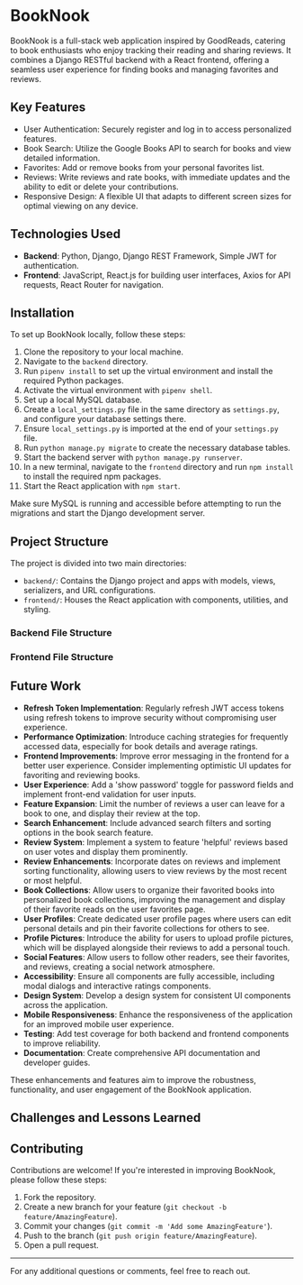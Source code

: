 # BookNook

BookNook is a full-stack web application inspired by GoodReads, catering to book enthusiasts who enjoy tracking their reading and sharing reviews. It combines a Django RESTful backend with a React frontend, offering a seamless user experience for finding books and managing favorites and reviews.

## Key Features

-   User Authentication: Securely register and log in to access personalized features.
-   Book Search: Utilize the Google Books API to search for books and view detailed information.
-   Favorites: Add or remove books from your personal favorites list.
-   Reviews: Write reviews and rate books, with immediate updates and the ability to edit or delete your contributions.
-   Responsive Design: A flexible UI that adapts to different screen sizes for optimal viewing on any device.

## Technologies Used

-   **Backend**: Python, Django, Django REST Framework, Simple JWT for authentication.
-   **Frontend**: JavaScript, React.js for building user interfaces, Axios for API requests, React Router for navigation.

## Installation

To set up BookNook locally, follow these steps:

1. Clone the repository to your local machine.
2. Navigate to the `backend` directory.
3. Run `pipenv install` to set up the virtual environment and install the required Python packages.
4. Activate the virtual environment with `pipenv shell`.
5. Set up a local MySQL database.
6. Create a `local_settings.py` file in the same directory as `settings.py`, and configure your database settings there.
7. Ensure `local_settings.py` is imported at the end of your `settings.py` file.
8. Run `python manage.py migrate` to create the necessary database tables.
9. Start the backend server with `python manage.py runserver`.
10. In a new terminal, navigate to the `frontend` directory and run `npm install` to install the required npm packages.
11. Start the React application with `npm start`.

Make sure MySQL is running and accessible before attempting to run the migrations and start the Django development server.

## Project Structure

The project is divided into two main directories:

-   `backend/`: Contains the Django project and apps with models, views, serializers, and URL configurations.
-   `frontend/`: Houses the React application with components, utilities, and styling.

### Backend File Structure

### Frontend File Structure

## Future Work

<!-- -   **Security Enhancements**: Implement HttpOnly cookies for secure JWT storage, CSRF protection, and rate limiting for the API endpoints. -->

-   **Refresh Token Implementation**: Regularly refresh JWT access tokens using refresh tokens to improve security without compromising user experience.
-   **Performance Optimization**: Introduce caching strategies for frequently accessed data, especially for book details and average ratings.
-   **Frontend Improvements**: Improve error messaging in the frontend for a better user experience. Consider implementing optimistic UI updates for favoriting and reviewing books.
-   **User Experience**: Add a 'show password' toggle for password fields and implement front-end validation for user inputs.
-   **Feature Expansion**: Limit the number of reviews a user can leave for a book to one, and display their review at the top.
-   **Search Enhancement**: Include advanced search filters and sorting options in the book search feature.
-   **Review System**: Implement a system to feature 'helpful' reviews based on user votes and display them prominently.
-   **Review Enhancements**: Incorporate dates on reviews and implement sorting functionality, allowing users to view reviews by the most recent or most helpful.
-   **Book Collections**: Allow users to organize their favorited books into personalized book collections, improving the management and display of their favorite reads on the user favorites page.
-   **User Profiles**: Create dedicated user profile pages where users can edit personal details and pin their favorite collections for others to see.
-   **Profile Pictures**: Introduce the ability for users to upload profile pictures, which will be displayed alongside their reviews to add a personal touch.
-   **Social Features**: Allow users to follow other readers, see their favorites, and reviews, creating a social network atmosphere.
-   **Accessibility**: Ensure all components are fully accessible, including modal dialogs and interactive ratings components.
-   **Design System**: Develop a design system for consistent UI components across the application.
-   **Mobile Responsiveness**: Enhance the responsiveness of the application for an improved mobile user experience.
-   **Testing**: Add test coverage for both backend and frontend components to improve reliability.
-   **Documentation**: Create comprehensive API documentation and developer guides.

These enhancements and features aim to improve the robustness, functionality, and user engagement of the BookNook application.

## Challenges and Lessons Learned

## Contributing

Contributions are welcome! If you're interested in improving BookNook, please follow these steps:

1. Fork the repository.
2. Create a new branch for your feature (`git checkout -b feature/AmazingFeature`).
3. Commit your changes (`git commit -m 'Add some AmazingFeature'`).
4. Push to the branch (`git push origin feature/AmazingFeature`).
5. Open a pull request.

<!-- Please make sure to update tests as appropriate. -->

---

For any additional questions or comments, feel free to reach out.
